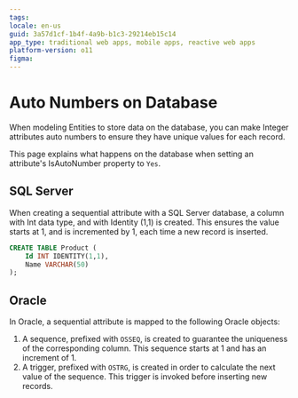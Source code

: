 ```yaml
---
tags: 
locale: en-us
guid: 3a57d1cf-1b4f-4a9b-b1c3-29214eb15c14
app_type: traditional web apps, mobile apps, reactive web apps
platform-version: o11
figma:
---
```


# Auto Numbers on Database

When modeling Entities to store data on the database, you can make Integer attributes auto numbers to ensure they have unique values for each record.

This page explains what happens on the database when setting an attribute's IsAutoNumber property to `Yes`.

## SQL Server

When creating a sequential attribute with a SQL Server database, a column with Int  data type, and with Identity (1,1)  is created. This ensures the value starts at 1, and is incremented by 1, each time a new record is inserted.
   
```sql    
CREATE TABLE Product (
    Id INT IDENTITY(1,1),
    Name VARCHAR(50)
);
```  

## Oracle

In Oracle, a sequential attribute is mapped to the following Oracle objects:

1. A sequence, prefixed with `OSSEQ`, is created to guarantee the uniqueness of the corresponding column. This sequence starts at 1 and has an increment of 1.
2. A trigger, prefixed with `OSTRG`, is created in order to calculate the next value of the sequence. This trigger is invoked before inserting new records. 
